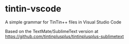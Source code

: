 # tintin-vscode
A simple grammar for TinTin++ files in Visual Studio Code

Based on the TextMate/SublimeText version at https://github.com/tintinplusplus/tintinplusplus-sublimetext
